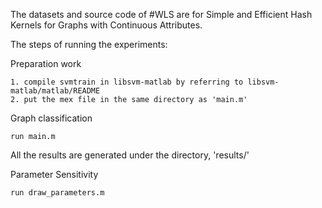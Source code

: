 The datasets and source code of #WLS are for Simple and Efficient Hash Kernels for Graphs with Continuous Attributes.

The steps of running the experiments:

Preparation work

    1. compile svmtrain in libsvm-matlab by referring to libsvm-matlab/matlab/README
    2. put the mex file in the same directory as 'main.m'

Graph classification

    run main.m
    
All the results are generated under the directory, 'results/'

Parameter Sensitivity

    run draw_parameters.m

